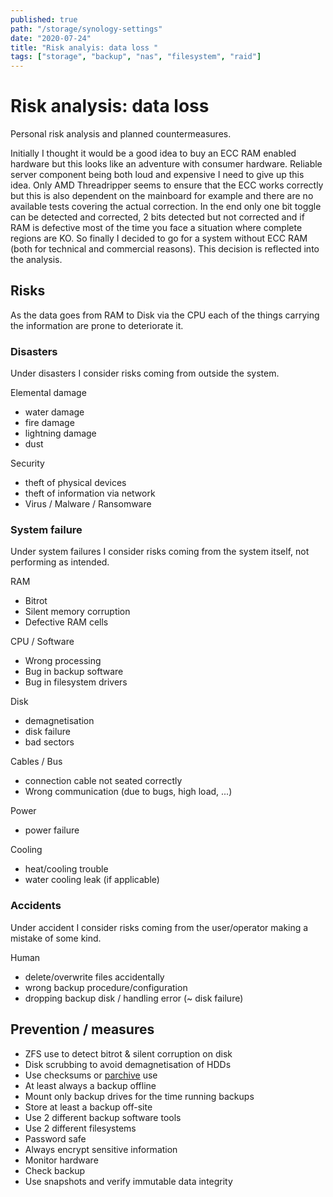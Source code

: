 ```yaml
---
published: true
path: "/storage/synology-settings"
date: "2020-07-24"
title: "Risk analyis: data loss "
tags: ["storage", "backup", "nas", "filesystem", "raid"]
---
```


# Risk analysis: data loss

Personal risk analysis and planned countermeasures.

Initially I thought it would be a good idea to buy an ECC RAM enabled hardware but this looks like an adventure with consumer hardware. Reliable server component being both loud and expensive I need to give up this idea. Only AMD Threadripper seems to ensure that the ECC works correctly but this is also dependent on the mainboard for example and there are no available tests covering the actual correction. In the end only one bit toggle can be detected and corrected, 2 bits detected but not corrected and if RAM is defective most of the time you face a situation where complete regions are KO. So finally I decided to go for a system without ECC RAM (both for technical and commercial reasons). This decision is reflected into the analysis.

## Risks

As the data goes from RAM to Disk via the CPU each of the things carrying the information are prone to deteriorate it.

### Disasters

Under disasters I consider risks coming from outside the system.

Elemental damage

* water damage
* fire damage
* lightning damage
* dust

Security

* theft of physical devices
* theft of information via network
* Virus / Malware / Ransomware

### System failure

Under system failures I consider risks coming from the system itself, not performing as intended.

RAM

* Bitrot
* Silent memory corruption
* Defective RAM cells

CPU / Software

* Wrong processing
* Bug in backup software
* Bug in filesystem drivers

Disk

* demagnetisation
* disk failure
* bad sectors

Cables / Bus

* connection cable not seated correctly
* Wrong communication (due to bugs, high load, ...)

Power

* power failure

Cooling

* heat/cooling trouble
* water cooling leak (if applicable)

### Accidents

Under accident I consider risks coming from the user/operator making a mistake of some kind.

Human

* delete/overwrite files accidentally
* wrong backup procedure/configuration
* dropping backup disk / handling error (~ disk failure)

## Prevention / measures

* ZFS use to detect bitrot & silent corruption on disk
* Disk scrubbing to avoid demagnetisation of HDDs
* Use checksums or [parchive](https://en.wikipedia.org/wiki/Parchive) use
* At least always a backup offline
* Mount only backup drives for the time running backups
* Store at least a backup off-site
* Use 2 different backup software tools
* Use 2 different filesystems
* Password safe
* Always encrypt sensitive information
* Monitor hardware
* Check backup
* Use snapshots and verify immutable data integrity
